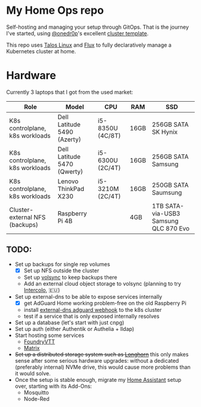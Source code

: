 # My Home Ops repo

Self-hosting and managing your setup through GitOps.
That is the journey I've started, using [@onedr0p](https://github.com/onedr0p)'s excellent [cluster template](https://github.com/onedr0p/cluster-template).

This repo uses [Talos Linux](https://www.talos.dev/) and [Flux](https://fluxcd.io/) to fully declaratively manage a Kubernetes cluster at home.

# Hardware

Currently 3 laptops that I got from the used market:

| Role | Model | CPU | RAM | SSD |
| ------------- | ------------- | -------------- | -------------- |-------|
| K8s controlplane, k8s workloads | Dell Latitude 5490 (Azerty) | i5-8350U (4C/8T) | 16GB | 256GB SATA SK Hynix |
| K8s controlplane, k8s workloads | Dell Latitude 5470 (Qwerty) | i5-6300U (2C/4T) | 16GB | 256GB SATA Samsung |
| K8s controlplane, k8s workloads | Lenovo ThinkPad X230 | i5-3210M (2C/4T) | 16GB | 250GB SATA Saumsung |
| Cluster-external NFS (backups) | Raspberry Pi 4B |  | 4GB | 1TB SATA-via-USB3 Samsung QLC 870 Evo |


## TODO:

* Set up backups for single rep volumes
  - [x] Set up NFS outside the cluster
  - Set up [volsync](https://volsync.readthedocs.io/en/stable/) to keep backups there
  - Add an external cloud object storage to volsync (planning to try [Intercolo](https://www.intercolo.net/en/object-storage), :eu:)
* Set up external-dns to be able to expose services internally
  - [x] get AdGuard Home working problem-free on the old Raspberry Pi
  - install [external-dns adguard webhook](https://github.com/muhlba91/external-dns-provider-adguard) to the k8s cluster
  - test if a service that is only exposed internally resolves
* Set up a database (let's start with just cnpg)
* Set up auth (either Authentik or Authelia + lldap)
* Start hosting some services
  - [FoundryVTT](https://foundryvtt.com/)
  - [Matrix](https://element.io/)
* ~~Set up a distributed storage system such as [Longhorn](https://longhorn.io/)~~ this only makes sense after some serious hardware upgrades: without a dedicated (preferably internal) NVMe drive, this would cause more problems than it would solve.
* Once the setup is stable enough, migrate my [Home Assistant](https://www.home-assistant.io/) setup over, starting with its Add-Ons:
  - Mosquitto
  - Node-Red
